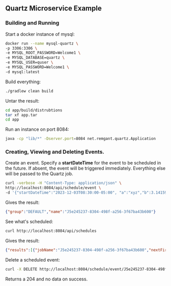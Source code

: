 ## Quartz Microservice Example

### Building and Running
Start a docker instance of mysql:
```bash
docker run --name mysql-quartz \
-p 3306:3306 \
-e MYSQL_ROOT_PASSWORD=Welcome1 \
-e MYSQL_DATABASE=quartz \
-e MYSQL_USER=quser \
-e MYSQL_PASSWORD=Welcome1 \
-d mysql:latest
```
Build everything:
```bash
./gradlew clean build
```
Untar the result:
```bash
cd app/build/distrubtions
tar xf app.tar
cd app
```
Run an instance on port 8084:
```bash
java -cp "lib/*" -Dserver.port=8084 net.remgant.quartz.Application
```
### Creating, Viewing and Deleting Events.
Create an event. Specify a **startDateTime** for the event to be scheduled in the future. If absent, the event will be triggered immediately. Everything else will be passed to the Quartz job.
```bash
curl -verbose -H "Content-Type: application/json" \
http://localhost:8084/api/schedule/event \
-d '{"startDateTime":"2023-12-03T08:30:00-05:00", "a":"xyz","b":3.14159, "c":true}'
```
Gives the result:
```json
{"group":"DEFAULT","name":"J5e245237-8304-498f-a256-3f67ba43b600"}
```
See what's scheduled:
```bash
curl http://localhost:8084/api/schedules
```
Gives the result:
```json lines
{"results":[{"jobName":"J5e245237-8304-498f-a256-3f67ba43b600","nextFireTime":"2023-12-03T12:20:00Z"}]}
```
Delete a scheduled event:
```bash
curl -X DELETE http://localhost:8084/schedule/event/J5e245237-8304-498f-a256-3f67ba43b600
```
Returns a 204 and no data on success.